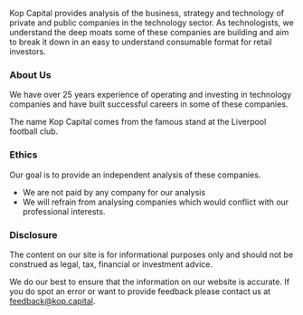 Kop Capital provides analysis of the business, strategy and technology of private and public companies in the technology sector. As technologists, we understand the deep moats some of these companies are building and aim to break it down in an easy to understand consumable format for retail investors.

### About Us
We have over 25 years experience of operating and investing in technology companies and have built successful careers in some of these companies.

The name Kop Capital comes from the famous stand at the Liverpool football club. 

### Ethics
Our goal is to provide an independent analysis of these companies. 
- We are not paid by any company for our analysis
- We will refrain from analysing companies which would conflict with our professional interests.  

### Disclosure
The content on our site is for informational purposes only and should not be construed as legal, tax, financial or investment advice. 

We do our best to ensure that the information on our website is accurate. If you do spot an error or  want to provide feedback please contact us at <feedback@kop.capital>.
